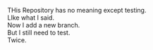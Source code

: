 THis Repository has no meaning except testing.<br>
LIke what I said.<br>
Now I add a new branch.<br>
But I still need to test.<br>
Twice.
